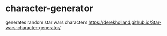 # character-generator
 generates random star wars characters
https://derekholland.github.io/Star-wars-character-generator/
